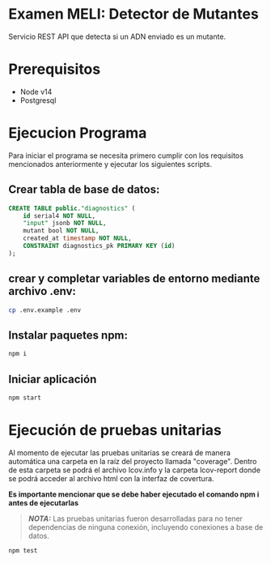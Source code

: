 # Examen MELI: Detector de Mutantes
Servicio REST API que detecta si un ADN enviado es un mutante.

# Prerequisitos
- Node v14
- Postgresql

# Ejecucion Programa
Para iniciar el programa se necesita primero cumplir con los requisitos mencionados anteriormente y ejecutar los siguientes scripts.

## Crear tabla de base de datos:

```sql
CREATE TABLE public."diagnostics" (
	id serial4 NOT NULL,
	"input" jsonb NOT NULL,
	mutant bool NOT NULL,
	created_at timestamp NOT NULL,
	CONSTRAINT diagnostics_pk PRIMARY KEY (id)
);
```
## crear y completar variables de entorno mediante archivo .env:
```bash
cp .env.example .env
```

## Instalar paquetes npm:
```bash
npm i
```

## Iniciar aplicación
```bash
npm start
```

# Ejecución de pruebas unitarias
Al momento de ejecutar las pruebas unitarias se creará de manera automática una carpeta en la raíz del proyecto llamada "coverage". Dentro de esta carpeta se podrá el archivo lcov.info y la carpeta lcov-report donde se podrá acceder al archivo html con la interfaz de covertura.

**Es importante mencionar que se debe haber ejecutado el comando npm i antes de ejecutarlas**

> **_NOTA:_**  Las pruebas unitarias fueron desarrolladas para no tener dependencias de ninguna conexión, incluyendo conexiones a base de datos.
```bash
npm test
```